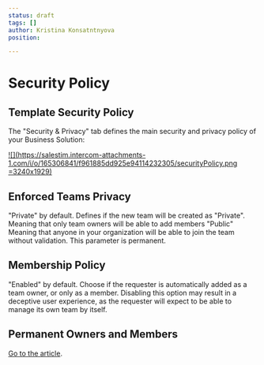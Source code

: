 ```yaml
---
status: draft
tags: []
author: Kristina Konsatntnyova
position: 

---
```

# **Security Policy**

## Template Security Policy

The "Security & Privacy" tab defines the main security and privacy policy of your Business Solution:

[![](https://salestim.intercom-attachments-1.com/i/o/165306841/f961885dd925e94114232305/securityPolicy.png =3240x1929)](https://salestim.intercom-attachments-1.com/i/o/165306841/f961885dd925e94114232305/securityPolicy.png)

## Enforced Teams Privacy

"Private" by default. Defines if the new team will be created as "Private". Meaning that only team owners will be able to add members "Public" Meaning that anyone in your organization will be able to join the team without validation. This parameter is permanent.

## Membership Policy

"Enabled" by default. Choose if the requester is automatically added as a team owner, or only as a member. Disabling this option may result in a deceptive user experience, as the requester will expect to be able to manage its own team by itself.

## Permanent Owners and Members

[Go to the article](https://help.salestim.com/en/articles/4149874-permanent-owners-and-members-policy).